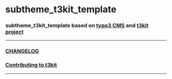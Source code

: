 # subtheme_t3kit_template

### subtheme_t3kit_template based on [**typo3 CMS**](https://typo3.org/) and [**t3kit project**](https://github.com/t3kit)

***

### [CHANGELOG](https://github.com/t3kit/subtheme_t3kit_template/blob/master/CHANGELOG.md)
### [Contributing to t3kit](https://github.com/t3kit/t3kit/blob/master/CONTRIBUTING.md)

***
